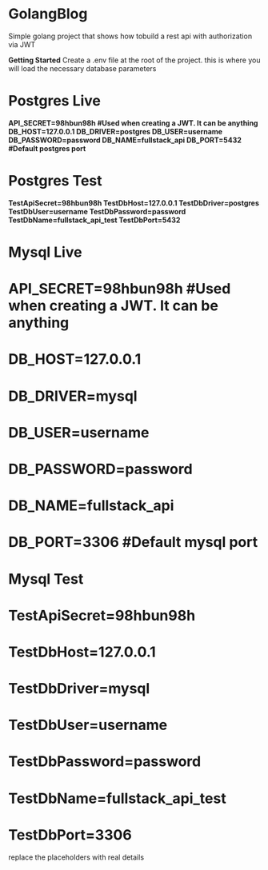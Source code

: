 # GolangBlog
Simple golang project that shows how tobuild a rest api with authorization via JWT

 <b>Getting Started</b>
 Create a .env file at the root of the project. this is where you will load the necessary database parameters
 
 <b>
 
# Postgres Live
API_SECRET=98hbun98h #Used when creating a JWT. It can be anything
DB_HOST=127.0.0.1
DB_DRIVER=postgres
DB_USER=username
DB_PASSWORD=password
DB_NAME=fullstack_api
DB_PORT=5432 #Default postgres port

# Postgres Test
TestApiSecret=98hbun98h
TestDbHost=127.0.0.1
TestDbDriver=postgres
TestDbUser=username
TestDbPassword=password
TestDbName=fullstack_api_test
TestDbPort=5432

# Mysql Live
# API_SECRET=98hbun98h #Used when creating a JWT. It can be anything
# DB_HOST=127.0.0.1
# DB_DRIVER=mysql 
# DB_USER=username
# DB_PASSWORD=password
# DB_NAME=fullstack_api
# DB_PORT=3306 #Default mysql port

# Mysql Test
# TestApiSecret=98hbun98h
# TestDbHost=127.0.0.1
# TestDbDriver=mysql
# TestDbUser=username
# TestDbPassword=password
# TestDbName=fullstack_api_test
# TestDbPort=3306
</b>

replace the placeholders with real details
 
 
 
 